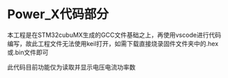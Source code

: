 # Power_X代码部分

本工程是在STM32cubuMX生成的GCC文件基础之上，再使用vscode进行代码编写，故此工程文件无法使用keil打开，如需下载直接烧录固件文件夹中的.hex或.bin文件即可



此代码目前功能仅为读取并显示电压电流功率数